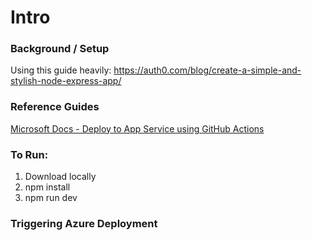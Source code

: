 # Intro

### Background / Setup

Using this guide heavily: https://auth0.com/blog/create-a-simple-and-stylish-node-express-app/

### Reference Guides
[Microsoft Docs - Deploy to App Service using GitHub Actions](https://docs.microsoft.com/en-us/azure/app-service/deploy-github-actions?tabs=applevel)

### To Run:

1. Download locally
2. npm install
3. npm run dev

### Triggering Azure Deployment
